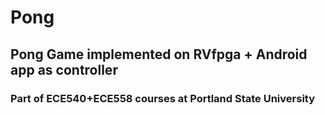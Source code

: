 # Pong

## Pong Game implemented on RVfpga + Android app as controller
### Part of ECE540+ECE558 courses at Portland State University

